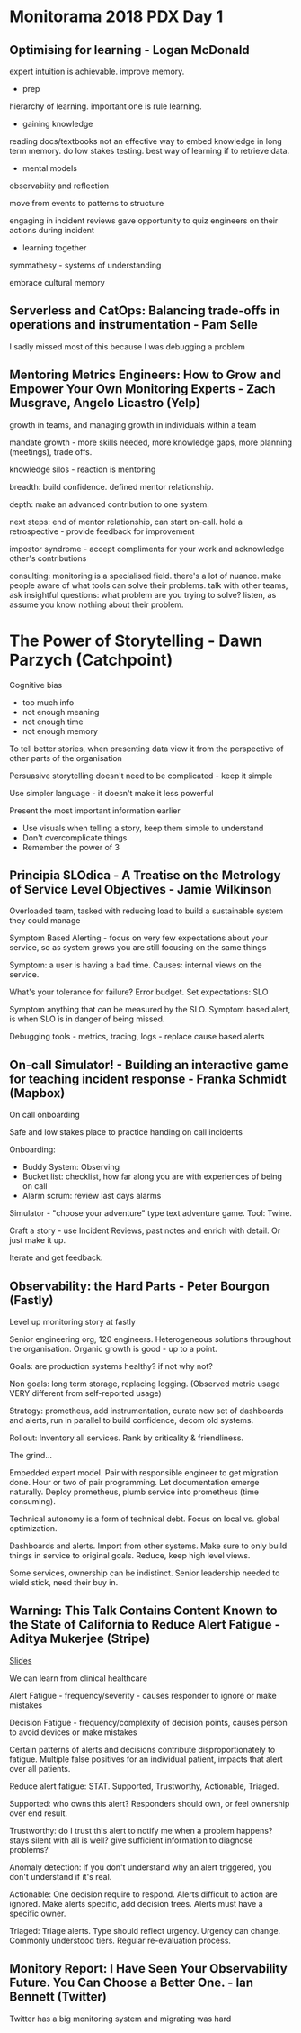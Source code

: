 # Monitorama 2018 PDX Day 1

## Optimising for learning - Logan McDonald


expert intuition is achievable. improve memory.

- prep

hierarchy of learning. important one is rule learning. 

- gaining knowledge

reading docs/textbooks not an effective way to embed knowledge in long term memory. do low stakes testing. best way of learning if to retrieve data. 

- mental models

observabiity and reflection

move from events to patterns to structure

engaging in incident reviews gave opportunity to quiz engineers on their actions during incident

- learning together

symmathesy - systems of understanding

embrace cultural memory



## Serverless and CatOps: Balancing trade-offs in operations and instrumentation - Pam Selle


I sadly missed most of this because I was debugging a problem


## Mentoring Metrics Engineers: How to Grow and Empower Your Own Monitoring Experts - Zach Musgrave, Angelo Licastro (Yelp)

growth in teams, and managing growth in individuals within a team

mandate growth - more skills needed, more knowledge gaps, more planning (meetings), trade offs.

knowledge silos - reaction is mentoring

breadth: build confidence. defined mentor relationship. 

depth: make an advanced contribution to one system.

next steps: end of mentor relationship, can start on-call. hold a retrospective - provide feedback for improvement

impostor syndrome - accept compliments for your work and acknowledge other's contributions

consulting: monitoring is a specialised field. there's a lot of nuance.
make people aware of what tools can solve their problems. talk with other teams, ask insightful questions: what problem are you trying to solve? listen, as assume you know nothing about their problem.


# The Power of Storytelling - Dawn Parzych (Catchpoint)

Cognitive bias

* too much info
* not enough meaning
* not enough time
* not enough memory

To tell better stories, when presenting data view it from the perspective of other parts of the organisation

Persuasive storytelling doesn't need to be complicated - keep it simple

Use simpler language - it doesn't make it less powerful

Present the most important information earlier

* Use visuals when telling a story, keep them simple to understand
* Don't overcomplicate things
* Remember the power of 3


## Principia SLOdica - A Treatise on the Metrology of Service Level Objectives - Jamie Wilkinson


Overloaded team, tasked with reducing load to build a sustainable system they could manage

Symptom Based Alerting - focus on very few expectations about your service, so as system grows you are still focusing on the same things

Symptom: a user is having a bad time. Causes: internal views on the service.

What's your tolerance for failure? Error budget. Set expectations: SLO

Symptom anything that can be measured by the SLO. Symptom based alert, is when SLO is in danger of being missed.

Debugging tools - metrics, tracing, logs - replace cause based alerts


## On-call Simulator! - Building an interactive game for teaching incident response - Franka Schmidt (Mapbox)

On call onboarding

Safe and low stakes place to practice handing on call incidents

Onboarding:

- Buddy System: Observing
- Bucket list: checklist, how far along you are with experiences of being on call
- Alarm scrum: review last days alarms

Simulator - "choose your adventure" type text adventure game. Tool: Twine.

Craft a story - use Incident Reviews, past notes and enrich with detail. Or just make it up.

Iterate and get feedback.



## Observability: the Hard Parts - Peter Bourgon (Fastly)

Level up monitoring story at fastly

Senior engineering org, 120 engineers. Heterogeneous solutions throughout the organisation. Organic growth is good - up to a point.

Goals: are production systems healthy? if not why not?

Non goals: long term storage, replacing logging. (Observed metric usage VERY different from self-reported usage)

Strategy: prometheus, add instrumentation, curate new set of dashboards and alerts, run in parallel to build confidence, decom old systems.

Rollout: Inventory all services. Rank by criticality & friendliness.

The grind... 

Embedded expert model. Pair with responsible engineer to get migration done. Hour or two of pair programming. Let documentation emerge naturally. Deploy prometheus, plumb service into prometheus (time consuming). 

Technical autonomy is a form of technical debt. Focus on local vs. global optimization.

Dashboards and alerts. Import from other systems. Make sure to only build things in service to original goals. Reduce, keep high level views.

Some services, ownership can be indistinct. Senior leadership needed to wield stick, need their buy in.


## Warning: This Talk Contains Content Known to the State of California to Reduce Alert Fatigue - Aditya Mukerjee (Stripe)

[Slides](https://speakerdeck.com/chimeracoder/warning-this-talk-contains-content-known-to-the-state-of-california-to-reduce-alert-fatigue)

We can learn from clinical healthcare

Alert Fatigue - frequency/severity - causes responder to ignore or make mistakes

Decision Fatigue - frequency/complexity of decision points, causes person to avoid devices or make mistakes

Certain patterns of alerts and decisions contribute disproportionately to fatigue. Multiple false positives for an individual patient, impacts that alert over all patients.

Reduce alert fatigue: STAT. Supported, Trustworthy, Actionable, Triaged.

Supported: who owns this alert? Responders should own, or feel ownership over end result.

Trustworthy: do I trust this alert to notify me when a problem happens? stays silent with all is well? give sufficient information to diagnose problems?

Anomaly detection: if you don't understand why an alert triggered, you don't understand if it's real.

Actionable: One decision require to respond. Alerts difficult to action are ignored. Make alerts specific, add decision trees. Alerts must have a specific owner.

Triaged: Triage alerts. Type should reflect urgency. Urgency can change. Commonly understood tiers. Regular re-evaluation process.



## Monitory Report: I Have Seen Your Observability Future. You Can Choose a Better One. - Ian Bennett (Twitter)


Twitter has a big monitoring system and migrating was hard



